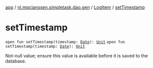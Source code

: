 [app](../../index.md) / [nl.mpcjanssen.simpletask.dao.gen](../index.md) / [LogItem](index.md) / [setTimestamp](.)

# setTimestamp

`open fun setTimestamp(timestamp: `[`Date`](http://docs.oracle.com/javase/6/docs/api/java/util/Date.html)`): `[`Unit`](https://kotlinlang.org/api/latest/jvm/stdlib/kotlin/-unit/index.html)
`open fun setTimestamp(timestamp: `[`Date`](http://docs.oracle.com/javase/6/docs/api/java/util/Date.html)`): `[`Unit`](https://kotlinlang.org/api/latest/jvm/stdlib/kotlin/-unit/index.html)

Not-null value; ensure this value is available before it is saved to the database.

